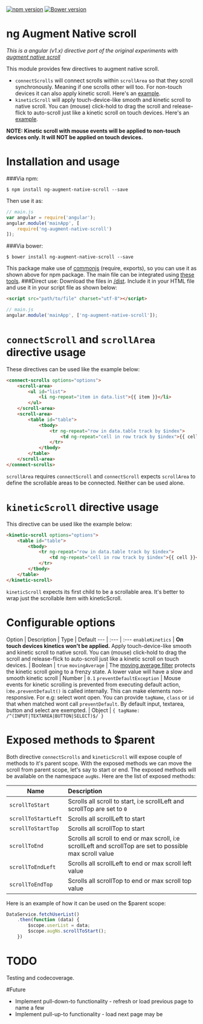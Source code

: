 [![npm version](https://badge.fury.io/js/ng-augment-native-scroll.svg)](https://badge.fury.io/js/ng-augment-native-scroll) [![Bower version](https://badge.fury.io/bo/ng-augment-native-scroll.svg)](https://badge.fury.io/bo/ng-augment-native-scroll)

ng Augment Native scroll
========================
_This is a angular (v1.x) directive port of the original experiments with [augment native scroll](https://github.com/iamvijaydev/augment-native-scroll)_

This module provides few directives to augment native scroll.

* `connectScrolls` will connect scrolls within `scrollArea` so that they scroll synchronously. Meaning if one scrolls other will too. For non-touch devices it can also apply kinetic scroll. Here's an [example](https://iamvijaydev.github.io/ng-augment-native-scroll/examples/connectedScrolls.html).
* `kineticScroll` will apply touch-device-like smooth and kinetic scroll to native scroll. You can (mouse) click-hold to drag the scroll and release-flick to auto-scroll just like a kinetic scroll on touch devices. Here's an [example](https://iamvijaydev.github.io/ng-augment-native-scroll/examples/kineticScroll.html).

**NOTE: Kinetic scroll with mouse events will be applied to non-touch devices only. It will NOT be applied on touch devices.**


# Installation and usage
###Via npm:
```
$ npm install ng-augment-native-scroll --save
```
Then use it as:
```javascript
// main.js
var angular = require('angular');
angular.module('mainApp', [
    require('ng-augment-native-scroll')
]);
```
###Via bower:
```
$ bower install ng-augment-native-scroll --save
```
This package make use of [commonjs](https://nodejs.org/docs/latest/api/modules.html) (require, exports), so you can use it as shown above for npm package. The main file can be integrated using [these tools](https://bower.io/docs/tools/).
###Direct use:
Download the files in [/dist](https://github.com/iamvijaydev/ng-augment-native-scroll/tree/master/dist). Include it in your HTML file and use it in your script file as shown below:
```html
<script src="path/to/file" charset="utf-8"></script>
```
```javascript
// main.js
angular.module('mainApp', ['ng-augment-native-scroll']);
```


# `connectScroll` and `scrollArea` directive usage
These directives can be used like the example below:
```html
<connect-scrolls options="options">
    <scroll-area>
        <ul id="list">
            <li ng-repeat="item in data.list">{{ item }}</li>
        </ul>
    </scroll-area>
    <scroll-area>
        <table id="table">
            <tbody>
                <tr ng-repeat="row in data.table track by $index">
                    <td ng-repeat="cell in row track by $index">{{ cell }}</td>
                </tr>
            </tbody>
        </table>
    </scroll-area>
</connect-scrolls>
```
`scrollArea` requires `connectScroll` and `connectScroll` expects `scrollArea` to define the scrollable areas to be connected. Neither can be used alone.


# `kineticScroll` directive usage
This directive can be used like the example below:
```html
<kinetic-scroll options="options">
    <table id="table">
        <tbody>
            <tr ng-repeat="row in data.table track by $index">
                <td ng-repeat="cell in row track by $index">{{ cell }}</td>
            </tr>
        </tbody>
    </table>
</kinetic-scroll>
```
`kineticScroll` expects its first child to be a scrollable area. It's better to wrap just the scrollable item with kineticScroll.


# Configurable options
Option | Description | Type | Default
--- | :--- | :---
`enableKinetics` | **On touch devices kinetics won't be applied.** Apply touch-device-like smooth and kinetic scroll to native scroll. You can (mouse) click-hold to drag the scroll and release-flick to auto-scroll just like a kinetic scroll on touch devices. | Boolean | `true`
`movingAverage` | The [moving average filter](https://en.wikipedia.org/wiki/Moving_average) protects the kinetic scroll going to a frenzy state. A lower value will have a slow and smooth kinetic scroll | Number | `0.1`
`preventDefaultException` | Mouse events for kinetic scrolling is prevented from executing default action, i:e`e.preventDefault()` is called internally. This can make elements non-responsive. For e.g: select wont open. You can provide `tagName`, `class` or `id` that when matched wont call `preventDefault`. By default input, textarea, button and select are exempted. | Object | `{ tagName: /^(INPUT|TEXTAREA|BUTTON|SELECT)$/ }`


# Exposed methods to $parent
Both directive `connectScrolls` and `kineticScroll` will expose couple of methods to it's parent scope. With the exposed methods we can move the scroll from parent scope, let's say to start or end. The exposed methods will be available on the namespace `augNs`. Here are the list of exposed methods:

Name | Description
--- | :---
`scrollToStart` | Scrolls all scroll to start, i:e scrollLeft and scrollTop are set to `0`
`scrollToStartLeft` | Scrolls all scrollLeft to start
`scrollToStartTop` | Scrolls all scrollTop to start
`scrollToEnd` | Scrolls all scroll to end or max scroll, i:e scrollLeft and scrollTop are set to possible max scroll value
`scrollToEndLeft` | Scrolls all scrollLeft to end or max scroll left value
`scrollToEndTop` | Scrolls all scrollTop to end or max scroll top value

Here is an example of how it can be used on the $parent scope:
```javascript
DataService.fetchUserList()
    .then(function (data) {
        $scope.userList = data;
        $scope.augNs.scrollToStart();
    })
```

# TODO
Testing and codecoverage.

#Future
* Implement pull-down-to functionality - refresh or load previous page to name a few
* Implement pull-up-to functionality - load next page may be
